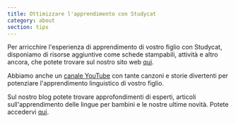 ```yaml
---
title: Ottimizzare l'apprendimento con Studycat
category: about
section: tips
---
```

Per arricchire l'esperienza di apprendimento di vostro figlio con Studycat, disponiamo di risorse aggiuntive come schede stampabili, attività e altro ancora, che potete trovare sul nostro sito web [qui](https://studycat.com/learn/).

Abbiamo anche un [canale YouTube](https://www.youtube.com/@learnwithstudycat) con tante canzoni e storie divertenti per potenziare l'apprendimento linguistico di vostro figlio.

Sul nostro blog potete trovare approfondimenti di esperti, articoli sull'apprendimento delle lingue per bambini e le nostre ultime novità. Potete accedervi [qui](https://studycat.com/blog/).